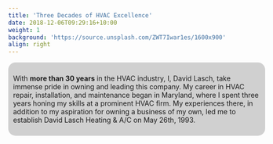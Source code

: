 ```yaml
---
title: 'Three Decades of HVAC Excellence'
date: 2018-12-06T09:29:16+10:00
weight: 1
background: 'https://source.unsplash.com/ZWT7Iwar1es/1600x900'
align: right
---
```


<style>
  .opaque-gray-div {
    background: rgba(190,190,190,.7);
    width: 100%;
    height: auto;
    padding: 10px; /* Add text padding  */
    border-radius: 15px; /* Add rounded corners */
  }
</style>

<div class="opaque-gray-div">
  <p>With <b>more than 30 years</b> in the HVAC industry, I, David Lasch, take immense pride in owning and leading this company. My career in HVAC repair, installation, and maintenance began in Maryland, where I spent three years honing my skills at a prominent HVAC firm. My experiences there, in addition to my aspiration for owning a business of my own, led me to establish David Lasch Heating & A/C on May 26th, 1993.</p>
</div>
